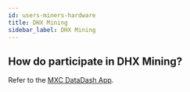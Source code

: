 ```yaml
---
id: users-miners-hardware
title: DHX Mining
sidebar_label: DHX Mining
---
```


## How do participate in DHX Mining?

Refer to the <a href="https://www.mxc.org/mxcdatadash" target="_blank" className="pretty-link pretty-link-colored">MXC DataDash App</a>.
